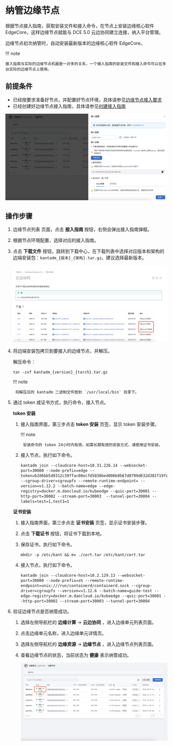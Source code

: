 # 纳管边缘节点

根据节点接入指南，获取安装文件和接入命令，在节点上安装边缘核心软件 EdgeCore，这样边缘节点就能与 DCE 5.0 云边协同建立连接，纳入平台管理。

边缘节点初次纳管时，自动安装最新版本的边缘核心软件 EdgeCore。

!!! note

    接入指南与实际的边缘节点机器是一对多的关系，一个接入指南的安装文件和接入命令可以在多台实际的边缘节点上使用。

## 前提条件

- 已经按要求准备好节点，并配置好节点环境，具体请参见[边缘节点接入要求](./join-rqmt.md)
- 已经创建好边缘节点接入指南，具体请参见[创建接入指南](./create-access-guide.md)

![接入指南](../../images/access-guide-03.png)

## 操作步骤

1. 边缘节点列表 页面，点击 **接入指南** 按钮，右侧会弹出接入指南弹框。

1. 根据节点环境配置，选择对应的接入指南。

1. 点击 **下载文件** 按钮，跳转到下载中心，在下载列表中选择对应版本和架构的边端安装包：`kantadm_{版本}_{架构}.tar.gz`。建议选择最新版本。

    ![下载边端安装包](../../images/access-guide-04.png)

1. 将边端安装包拷贝到要接入的边缘节点，并解压。

    解压命令：

    ```shell
    tar -zxf kantadm_{version}_{tarch}.tar.gz
    ```

    !!! note

        将解压后的 kantadm 二进制文件放到 `/usr/local/bin` 目录下。

1. 通过 token 或证书方式，执行命令，接入节点。

    **token 安装**

    1. 接入指南界面，第三步点击 __token 安装__ 页签，显示 token 安装步骤。

        !!! note

            安装命令的 token 24小时内有效，如需长期有效的安装方式，请使用证书安装。

    1. 接入节点，执行如下命令。

        ```shell
        kantadm join --cloudcore-host=10.31.226.14 --websocket-port=30000 --node-prefix=edge --token=b2d6bb5d9312c39ffac08ecfd5030bed006b8b67d0799d632d381f19fca9e765.eyJhbGciOiJIUzI1NiIsInR5cCI6IkpXVCJ9.eyJleHAiOjE2OTQ2NTk3NDV9.0sdaWbYSTURmAYmQwDn_zF7P9TwcRTSMhwPw6l87U7E --cgroup-driver=cgroupfs --remote-runtime-endpoint= --version=v1.12.2 --batch-name=edge --edge-registry=docker.m.daocloud.io/kubeedge --quic-port=30001 --http-port=30002 --stream-port=30003  --tunnel-port=30004 --labels=test=1,test1=1
        ```

    **证书安装**

    1. 接入指南界面，第三步点击 __证书安装__ 页签，显示证书安装步骤。

    1. 点击 __下载证书__ 按钮，将证书下载到本地。

    1. 保存证书，执行如下命令。

        ```shell
        mkdir -p /etc/kant && mv ./cert.tar /etc/kant/cert.tar
        ```

    1. 接入节点，执行如下命令。

        ```shell
        kantadm join --cloudcore-host=10.2.129.13 --websocket-port=30000 --node-prefix=sh --remote-runtime-endpoint=unix:///run/containerd/containerd.sock --cgroup-driver=cgroupfs --version=v1.12.6 --batch-name=guide-test --edge-registry=docker.m.daocloud.io/kubeedge --quic-port=30001 --http-port=30002 --stream-port=30003 --tunnel-port=30004
        ```

1. 验证边缘节点是否纳管成功。

    1. 选择左侧导航栏的 __边缘计算__ -> __云边协同__ ，进入边缘单元列表页面。

    1. 点击边缘单元名称，进入边缘单元详情页。

    1. 选择左侧导航栏的 __边缘资源__ -> __边缘节点__ ，进入边缘节点列表页面。

    1. 查看边缘节点的状态，当前状态为 __健康__ 表示纳管成功。

        ![边缘节点纳管成果](../../images/access-guide-05.png)
